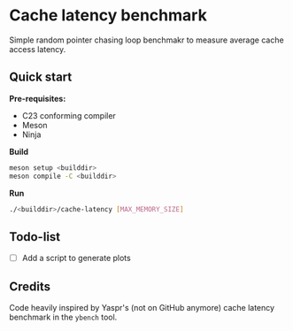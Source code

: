 # Cache latency benchmark

Simple random pointer chasing loop benchmakr to measure average cache access latency.

## Quick start

**Pre-requisites:**
- C23 conforming compiler
- Meson
- Ninja

**Build**
```sh
meson setup <builddir>
meson compile -C <builddir>
```

**Run**
```sh
./<builddir>/cache-latency [MAX_MEMORY_SIZE]
```

## Todo-list

- [ ] Add a script to generate plots

## Credits

Code heavily inspired by Yaspr's (not on GitHub anymore) cache latency benchmark in the `ybench` tool.
